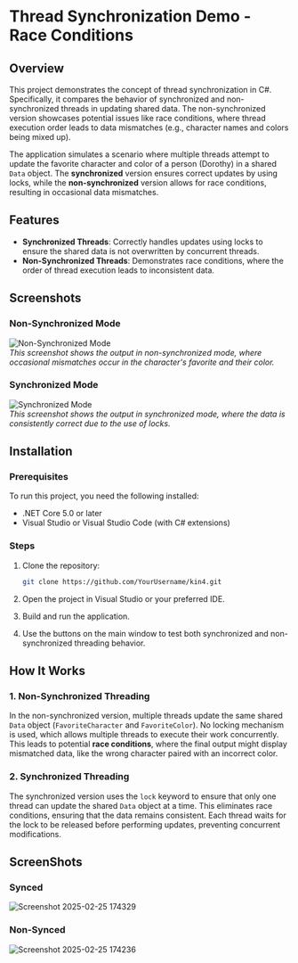 # Thread Synchronization Demo - Race Conditions

## Overview

This project demonstrates the concept of thread synchronization in C#. Specifically, it compares the behavior of synchronized and non-synchronized threads in updating shared data. The non-synchronized version showcases potential issues like race conditions, where thread execution order leads to data mismatches (e.g., character names and colors being mixed up).

The application simulates a scenario where multiple threads attempt to update the favorite character and color of a person (Dorothy) in a shared `Data` object. The **synchronized** version ensures correct updates by using locks, while the **non-synchronized** version allows for race conditions, resulting in occasional data mismatches.

## Features

- **Synchronized Threads**: Correctly handles updates using locks to ensure the shared data is not overwritten by concurrent threads.
- **Non-Synchronized Threads**: Demonstrates race conditions, where the order of thread execution leads to inconsistent data.

## Screenshots

### Non-Synchronized Mode

![Non-Synchronized Mode](path/to/your/image.png)  
*This screenshot shows the output in non-synchronized mode, where occasional mismatches occur in the character's favorite and their color.*

### Synchronized Mode

![Synchronized Mode](path/to/your/image.png)  
*This screenshot shows the output in synchronized mode, where the data is consistently correct due to the use of locks.*

## Installation

### Prerequisites

To run this project, you need the following installed:

- .NET Core 5.0 or later
- Visual Studio or Visual Studio Code (with C# extensions)

### Steps

1. Clone the repository:
    ```bash
    git clone https://github.com/YourUsername/kin4.git
    ```

2. Open the project in Visual Studio or your preferred IDE.

3. Build and run the application.

4. Use the buttons on the main window to test both synchronized and non-synchronized threading behavior.

## How It Works

### 1. **Non-Synchronized Threading**

In the non-synchronized version, multiple threads update the same shared `Data` object (`FavoriteCharacter` and `FavoriteColor`). No locking mechanism is used, which allows multiple threads to execute their work concurrently. This leads to potential **race conditions**, where the final output might display mismatched data, like the wrong character paired with an incorrect color.

### 2. **Synchronized Threading**

The synchronized version uses the `lock` keyword to ensure that only one thread can update the shared `Data` object at a time. This eliminates race conditions, ensuring that the data remains consistent. Each thread waits for the lock to be released before performing updates, preventing concurrent modifications.

## ScreenShots

### Synced 
![Screenshot 2025-02-25 174329](https://github.com/user-attachments/assets/ce834c24-21d1-4318-9053-fc7eccc5c7dd)

### Non-Synced
![Screenshot 2025-02-25 174236](https://github.com/user-attachments/assets/c14492be-61df-4a40-94cf-49284797e832)


